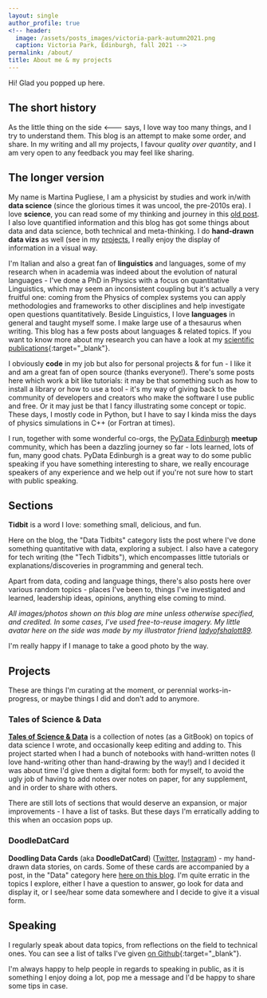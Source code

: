 ```yaml
---
layout: single
author_profile: true
<!-- header:
  image: /assets/posts_images/victoria-park-autumn2021.png
  caption: Victoria Park, Edinburgh, fall 2021 -->
permalink: /about/
title: About me & my projects
---
```


Hi! Glad you popped up here.

## The short history

As the little thing on the side <--- says, I love way too many things, and I try to understand them. This blog is an attempt to make some order, and share. In my writing and all my projects, I favour *quality over quantity*, and I am very open to any feedback you may feel like sharing.

## The longer version

My name is Martina Pugliese, I am a physicist by studies and work in/with **data science** (since the glorious times it was uncool, the pre-2010s era). I love **science**, you can read some of my thinking and journey in this <a href="{{ site.url }}/crossing-the-barriers" target="_blank">old post</a>. I also love quantified information and this blog has got some things about data and data science, both technical and meta-thinking. I do **hand-drawn data vizs** as well (see in my [projects](#doodledatcard), I really enjoy the display of information in a visual way.

I'm Italian and also a great fan of **linguistics** and languages, some of my research when in academia was indeed about the evolution of natural languages - I've done a PhD in Physics with a focus on quantitative Linguistics, which may seem an inconsistent coupling but it's actually a very fruitful one: coming from the Physics of complex systems you can apply methodologies and frameworks to other disciplines and help investigate open questions quantitatively. Beside Linguistics, I love **languages** in general and taught myself some. I make large use of a thesaurus when writing. This blog has a few posts about languages & related topics. If you want to know more about my research you can have a look at my [scientific publications](https://github.com/martinapugliese/martinapugliese/blob/main/scientific_publications.md){:target="_blank"}.

I obviously **code** in my job but also for personal projects & for fun - I like it and am a great fan of open source (thanks everyone!). There's some posts here which work a bit like tutorials: it may be that something such as how to install a library or how to use a tool - it's my way of giving back to the community of developers and creators who make the software I use public and free. Or it may just be that I fancy illustrating some concept or topic.
These days, I mostly code in Python, but I have to say I kinda miss the days of physics simulations in C++ (or Fortran at times).

I run, together with some wonderful co-orgs, the <a href="https://www.meetup.com/PyData-Edinburgh" target="_blank">PyData Edinburgh</a> **meetup** community, which has been a dazzling journey so far - lots learned, lots of fun, many good chats. PyData Edinburgh is a great way to do some public speaking if you have something interesting to share, we really encourage speakers of any experience and we help out if you're not sure how to start with public speaking.

## Sections

**Tidbit** is a word I love: something small, delicious, and fun.

Here on the blog, the "Data Tidbits" category lists the post where I've done something quantitative with data, exploring a subject. I also have a category for tech writing (the "Tech Tidbits"), which encompasses little tutorials or explanations/discoveries in programming and general tech.

Apart from data, coding and language things, there's also posts here over various random topics - places I've been to, things I've investigated and learned, leadership ideas, opinions, anything else coming to mind.

_All images/photos shown on this blog are mine unless otherwise specified, and credited. In some cases, I've used free-to-reuse imagery. My little avatar here on the side was made by my illustrator friend <a href="https://www.instagram.com/ladyofshalott89/" target="_blank">ladyofshalott89</a>._

I'm really happy if I manage to take a good photo by the way.

## Projects

These are things I'm curating at the moment, or perennial works-in-progress, or maybe things I did and don't add to anymore.

### Tales of Science & Data

 <a href="https://martinapugliese.gitbook.io/tales-of-science-and-data/" target="_blank">**Tales of Science & Data**</a> is a collection of notes (as a GitBook) on topics of data science I wrote, and occasionally keep editing and adding to. This project started when I had a bunch of notebooks with hand-written notes (I love hand-writing other than hand-drawing by the way!) and I decided it was about time I'd give them a digital form: both for myself, to avoid the ugly job of having to add notes over notes on paper, for any supplement, and in order to share with others.

 There are still lots of sections that would deserve an expansion, or major improvements - I have a list of tasks. But these days I'm erratically adding to this when an occasion pops up.

### DoodleDatCard

**Doodling Data Cards** (aka **DoodleDatCard**) (<a href="https://twitter.com/DoodleDatCard" target="_blank">Twitter</a>, <a href="https://www.instagram.com/doodledatcard/" target="_blank">Instagram</a>) - my hand-drawn data stories, on cards. Some of these cards are accompanied by a post, in the "Data" category here <a href="/categories/#data" target="_blank">here on this blog</a>. I'm quite erratic in the topics I explore, either I have a question to answer, go look for data and display it, or I see/hear some data somewhere and I decide to give it a visual form.

## Speaking

I regularly speak about data topics, from reflections on the field to technical ones. You can see a list of talks I've given [on Github](https://github.com/martinapugliese/martinapugliese/blob/main/speaking.md){:target="_blank"}.

I'm always happy to help people in regards to speaking in public, as it is something I enjoy doing a lot, pop me a message and I'd be happy to share some tips in case.
